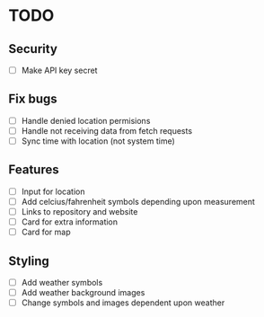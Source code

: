 # TODO

## Security

- [ ] Make API key secret

## Fix bugs

- [ ] Handle denied location permisions
- [ ] Handle not receiving data from fetch requests
- [ ] Sync time with location (not system time)

## Features

- [ ] Input for location
- [ ] Add celcius/fahrenheit symbols depending upon measurement
- [ ] Links to repository and website
- [ ] Card for extra information
- [ ] Card for map

## Styling

- [ ] Add weather symbols
- [ ] Add weather background images
- [ ] Change symbols and images dependent upon weather
